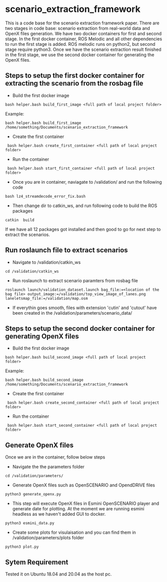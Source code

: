 # scenario_extraction_framework
This is a code base for the scenario extraction framework paper. There are two stages in code base: scenario extraction from real-world data and OpenX files generation. We have two docker containers for first and second stage. In the first docker container, ROS Melodic and all other dependencies to run the first stage is added. ROS melodic runs on python2, but second stage require python3. Once we have the scenario extraction result finished in the first stage, we use the second docker container for generating the OpenX files.

## Steps to setup the first docker container for extracting the scenario from the rosbag file
* Build the first docker image
```
bash helper.bash build_first_image <full path of local project folder>
```
Example:
```
bash helper.bash build_first_image /home/something/Documents/scenario_extraction_framework
```

* Create the first container
```
 bash helper.bash create_first_container <full path of local project folder>
```

* Run the container
```
 bash helper.bash start_first_container <full path of local project folder>
```

* Once you are in container, naviagate to /validation/ and run the following code
```
bash lz4_streamdecode_error_fix.bash 
```

* Then change dir to catkin_ws, and run following code to build the ROS packages
```
catkin  build
```
If we have all 12 packages got installed and then good to go for next step to extract the scenarios.


## Run roslaunch file to extract scenarios
* Navigate to /validation/catkin_ws
```
cd /validation/catkin_ws
```

* Run roslaunch to extract scenario paramters from rosbag file

```
roslaunch launch/validation_dataset.launch bag_file:=<location of the bag file> output_image:=/validation/top_view_image_of_lanes.png laneletsmap_file:=/validation/map.osm
```

* If everythin goes smooth,  files with extension 'cutin' and 'cutout' have been created in the /validation/parameters/scenario_data/


## Steps to setup the second docker container for generating OpenX files
* Build the first docker image
```
bash helper.bash build_second_image <full path of local project folder>
```
Example:
```
bash helper.bash build_second_image /home/something/Documents/scenario_extraction_framework
```

* Create the first container
```
 bash helper.bash create_second_container <full path of local project folder>
```

* Run the container
```
 bash helper.bash start_second_container <full path of local project folder>
```



## Generate OpenX files
Once we are in the container, follow below steps

* Navigate the the parameters folder
```
cd /validation/parameters/
```

* Generate OpenX files such as OpenSCENARIO and OpendDRIVE files

```
python3 generate_openx.py
```

* This step will execute OpenX files in Esmini OpenSCENARIO player and generate date for plotting. At the moment we are running esmini headless as we haven't added GUI to docker.

```
python3 esmini_data.py
```

* Create some plots for visulaisation and you can find them in /validation/parameters/plots folder

```
python3 plot.py
```

## Sytem Requirement

Tested it on Ubuntu 18.04 and 20.04 as the host pc.
